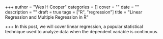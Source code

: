 +++
author = "Wes H Cooper"
categories = []
cover = ""
date = ""
description = ""
draft = true
tags = ["R", "regression"]
title = "Linear Regression and Multiple Regression in R"

+++
In this post, we will cover linear regression, a popular statistical technique used to analyze data when the dependent variable is continuous. 